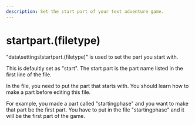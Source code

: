 ```yaml
---
description: Set the start part of your text adventure game.
---
```


# startpart.\(filetype\)

"data\settings\startpart.\(filetype\)" is used to set the part you start with.

This is defaultly set as "start". The start part is the part name listed in the first line of the file.

In the file, you need to put the part that starts with. You should learn how to make a part before editing this file.

For example, you made a part called "startingphase" and you want to make that part be the first part. You have to put in the file "startingphase" and it will be the first part of the game.

